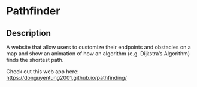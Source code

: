 # Pathfinder

## Description 
A website that allow users to customize their endpoints and obstacles on a map and show an animation of how an algorithm (e.g. Dijkstra’s Algorithm) finds the shortest path. 

Check out this web app here: https://donguyentung2001.github.io/pathfinding/

